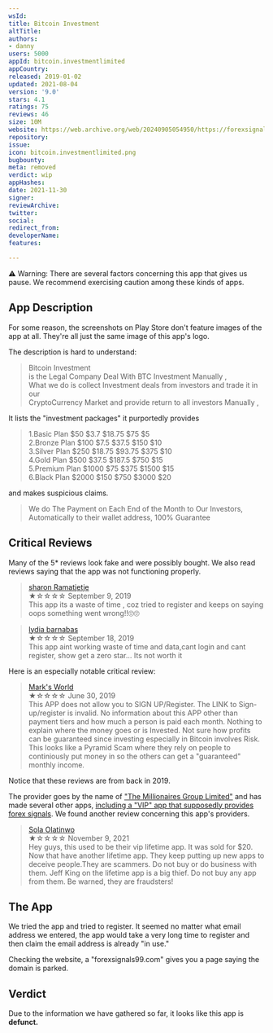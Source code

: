 ```yaml
---
wsId: 
title: Bitcoin Investment
altTitle: 
authors:
- danny
users: 5000
appId: bitcoin.investmentlimited
appCountry: 
released: 2019-01-02
updated: 2021-08-04
version: '9.0'
stars: 4.1
ratings: 75
reviews: 46
size: 10M
website: https://web.archive.org/web/20240905054950/https://forexsignals99.com/
repository: 
issue: 
icon: bitcoin.investmentlimited.png
bugbounty: 
meta: removed
verdict: wip
appHashes: 
date: 2021-11-30
signer: 
reviewArchive: 
twitter: 
social: 
redirect_from: 
developerName: 
features: 

---
```


<!-- Emanuel thinks this is probably a scam. See https://gitlab.com/walletscrutiny/walletScrutinyCom/-/issues/314 -->
<div class="alertBox"><div>

⚠️ Warning: There are several factors concerning this app that gives us pause. We recommend exercising caution among these kinds of apps.

</div></div>

## App Description

For some reason, the screenshots on Play Store don't feature images of the app at all. They're all just the same image of this app's logo.

The description is hard to understand:
>Bitcoin Investment<br>
is the Legal Company Deal With BTC Investment Manually ,<br>
What we do is collect Investment deals from investors and trade it in our<br>
CryptoCurrency Market and provide return to all investors Manually ,

It lists the "investment packages" it purportedly provides

> 1.Basic Plan $50 $3.7 $18.75 $75 $5<br>
2.Bronze Plan $100 $7.5 $37.5 $150 $10<br>
3.Silver Plan $250 $18.75 $93.75 $375 $10<br>
4.Gold Plan $500 $37.5 $187.5 $750 $15<br>
5.Premium Plan $1000 $75 $375 $1500 $15<br>
6.Black Plan $2000 $150 $750 $3000 $20


and makes suspicious claims.

> We do The Payment on Each End of the Month to Our Investors, Automatically to their wallet address, 100% Guarantee

## Critical Reviews

Many of the 5* reviews look fake and were possibly bought. We also read reviews saying that the app was not functioning properly.

> [sharon Ramatjetje](https://play.google.com/store/apps/details?id=bitcoin.investmentlimited&reviewId=gp%3AAOqpTOF6K6OsMq8JxKtsfLFfLrbTJSg9EivvyjxYiANqdj7KWLVjmPO-NI59niYM3gnRZW7XCZDXrkiKtfIgNA)<br>
  ★☆☆☆☆ September 9, 2019 <br>
       This app its a waste of time , coz tried to register and keeps on saying oops something went wrong!!🙄🙄

> [lydia barnabas](https://play.google.com/store/apps/details?id=bitcoin.investmentlimited&reviewId=gp%3AAOqpTOH996r4u5C9ikjxp7GPb12sY1G3iz0J1lGlBQiotD0T7Tf_rGgY1PP-q_LviOVjTTA2qCPElIQJa8lP_A)<br>
  ★☆☆☆☆ September 18, 2019 <br>
       This app aint working waste of time and data,cant login and cant register, show get a zero star... Its not worth it

Here is an especially notable critical review:

> [Mark's World](https://play.google.com/store/apps/details?id=bitcoin.investmentlimited&reviewId=gp%3AAOqpTOGopwvaCc0teYvjmPo_LA3tsehEpjNbU2KVZCjA5n-b6_k5ttMaxvDdp__4ano-8LVyRrlTcNmA1vEpCA)<br>
  ★☆☆☆☆ June 30, 2019 <br>
       This APP does not allow you to SIGN UP/Register. The LINK to Sign-up/register is invalid. No information about this APP other than payment tiers and how much a person is paid each month. Nothing to explain where the money goes or is Invested. Not sure how profits can be guaranteed since investing especially in Bitcoin involves Risk. This looks like a Pyramid Scam where they rely on people to continiously put money in so the others can get a "guaranteed" monthly income.
       
Notice that these reviews are from back in 2019.

The provider goes by the name of ["The Millionaires Group Limited"](https://play.google.com/store/apps/developer?id=The+Millionaires+Group+Limited) and has made several other apps, [including a "VIP" app that supposedly provides forex signals](https://play.google.com/store/apps/details?id=forex.signals99vip). We found another review concerning this app's providers.

> [Sola Olatinwo](https://play.google.com/store/apps/details?id=forex.signals99vip&reviewId=gp%3AAOqpTOENAkF6eAIOCLGPeb-J2iBYKpOEjuM5ycA_IhIrhXjUsYZDV8WTcTzpwJ-L170je7VLKh0mdkXuz4GfL80)<br>
  ★☆☆☆☆ November 9, 2021 <br>
       Hey guys, this used to be their vip lifetime app. It was sold for $20. Now that have another lifetime app. They keep putting up new apps to deceive people.They are scammers. Do not buy or do business with them. Jeff King on the lifetime app is a big thief. Do not buy any app from them. Be warned, they are fraudsters!
       
## The App

We tried the app and tried to register. It seemed no matter what email address we entered, the app would take a very long time to register and then claim the email address is already "in use."

Checking the website, a "forexsignals99.com" gives you a page saying the domain is parked. 


## Verdict

Due to the information we have gathered so far, it looks like this app is **defunct.**